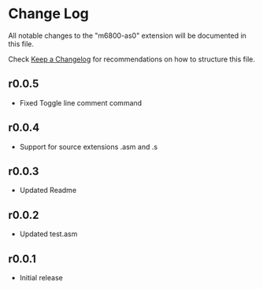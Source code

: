 # Change Log

All notable changes to the "m6800-as0" extension will be documented in this file.

Check [Keep a Changelog](https://keepachangelog.com/) for recommendations on how to structure this file.

## r0.0.5

- Fixed Toggle line comment command

## r0.0.4

- Support for source extensions .asm and .s

## r0.0.3

- Updated Readme

## r0.0.2

- Updated test.asm

## r0.0.1

- Initial release
